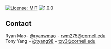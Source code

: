[![License: MIT](https://img.shields.io/badge/License-MIT-blue.svg)](https://opensource.org/licenses/MIT)
![1.0.0](https://img.shields.io/badge/version-1.0.0-blue.svg)
<!-- CONTACT -->
## Contact
Ryan Mao- [@ryanwmao](https://github.com/ryanwmao) - rwm275@cornell.edu <br/>
Tony Yang - [@tyang98](https://github.com/tyang98) - txy3@cornell.edu


